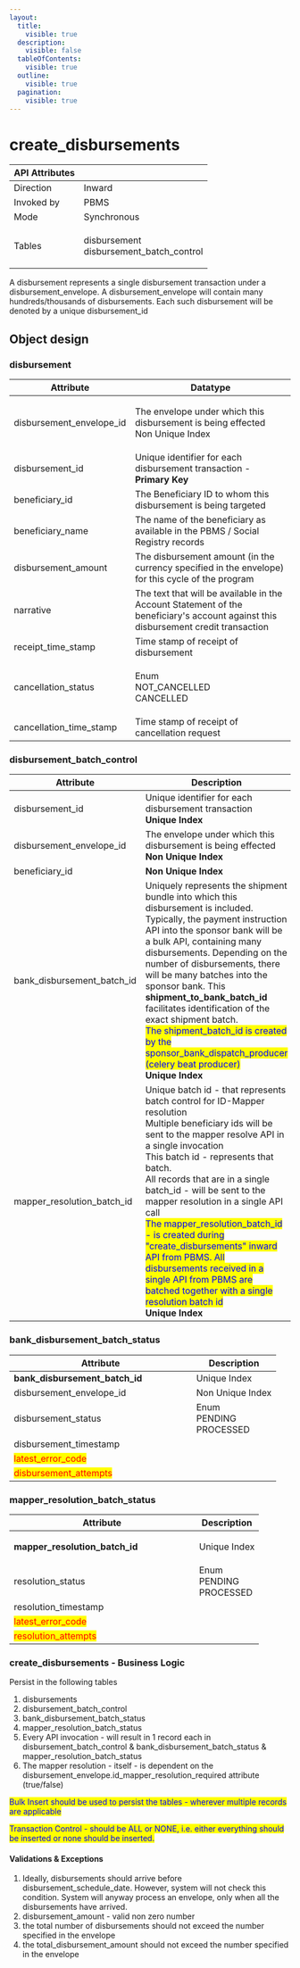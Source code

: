 ```yaml
---
layout:
  title:
    visible: true
  description:
    visible: false
  tableOfContents:
    visible: true
  outline:
    visible: true
  pagination:
    visible: true
---
```


# create\_disbursements

| API Attributes |                                                   |
| -------------- | ------------------------------------------------- |
| Direction      | Inward                                            |
| Invoked by     | PBMS                                              |
| Mode           | Synchronous                                       |
| Tables         | <p>disbursement<br>disbursement_batch_control</p> |

A disbursement represents a single disbursement transaction under a disbursement\_envelope. A disbursement\_envelope will contain many hundreds/thousands of disbursements. Each such disbursement will be denoted by a unique disbursement\_id

## Object design

### disbursement

| Attribute                  | Datatype                                                                                                                           |
| -------------------------- | ---------------------------------------------------------------------------------------------------------------------------------- |
| disbursement\_envelope\_id | <p>The envelope under which this disbursement is being effected<br>Non Unique Index</p>                                            |
| disbursement\_id           | Unique identifier for each disbursement transaction - **Primary Key**                                                              |
| beneficiary\_id            | The Beneficiary ID to whom this disbursement is being targeted                                                                     |
| beneficiary\_name          | The name of the beneficiary as available in the PBMS / Social Registry records                                                     |
| disbursement\_amount       | The disbursement amount (in the currency specified in the envelope) for this cycle of the program                                  |
| narrative                  | The text that will be available in the Account Statement of the beneficiary's account against this disbursement credit transaction |
| receipt\_time\_stamp       | Time stamp of receipt of disbursement                                                                                              |
| cancellation\_status       | <p>Enum<br>NOT_CANCELLED<br>CANCELLED</p>                                                                                          |
| cancellation\_time\_stamp  | Time stamp of receipt of cancellation request                                                                                      |

### disbursement\_batch\_control

<table><thead><tr><th width="314">Attribute</th><th>Description</th></tr></thead><tbody><tr><td>disbursement_id</td><td>Unique identifier for each disbursement transaction<br><strong>Unique Index</strong></td></tr><tr><td>disbursement_envelope_id</td><td>The envelope under which this disbursement is being effected<br><strong>Non Unique Index</strong></td></tr><tr><td>beneficiary_id</td><td><strong>Non Unique Index</strong></td></tr><tr><td>bank_disbursement_batch_id</td><td>Uniquely represents the shipment bundle into which this disbursement is included.<br>Typically, the payment instruction API into the sponsor bank will be a bulk API, containing many disbursements. Depending on the number of disbursements, there will be many batches into the sponsor bank. This <strong>shipment_to_bank_batch_id</strong> facilitates identification of the exact shipment batch. <br><mark style="color:blue;">The shipment_batch_id is created by the sponsor_bank_dispatch_producer (celery beat producer)</mark><br><strong>Unique Index</strong></td></tr><tr><td>mapper_resolution_batch_id</td><td>Unique batch id - that represents batch control for ID-Mapper resolution<br>Multiple beneficiary ids will be sent to the  mapper resolve API in a single invocation<br>This batch id - represents that batch.<br>All records that are in a single batch_id - will be sent to the mapper resolution in a single API call<br><mark style="color:blue;">The mapper_resolution_batch_id - is created during "create_disbursements" inward API from PBMS. All disbursements received in a single API from PBMS are batched together with a single resolution batch id</mark><br><strong>Unique Index</strong></td></tr></tbody></table>

### bank\_disbursement\_batch\_status

<table><thead><tr><th width="311">Attribute</th><th>Description</th></tr></thead><tbody><tr><td><strong>bank_disbursement_batch_id</strong></td><td>Unique Index</td></tr><tr><td>disbursement_envelope_id</td><td>Non Unique Index</td></tr><tr><td>disbursement_status</td><td>Enum<br>PENDING<br>PROCESSED</td></tr><tr><td>disbursement_timestamp</td><td></td></tr><tr><td><mark style="color:red;">latest_error_code</mark></td><td></td></tr><tr><td><mark style="color:red;">disbursement_attempts</mark></td><td></td></tr></tbody></table>

### mapper\_resolution\_batch\_status

<table><thead><tr><th width="316">Attribute</th><th>Description</th></tr></thead><tbody><tr><td><p></p><p><strong>mapper_resolution_batch_id</strong></p></td><td>Unique Index</td></tr><tr><td>resolution_status</td><td>Enum<br>PENDING<br>PROCESSED</td></tr><tr><td>resolution_timestamp</td><td></td></tr><tr><td><mark style="color:red;">latest_error_code</mark></td><td></td></tr><tr><td><mark style="color:red;">resolution_attempts</mark></td><td></td></tr></tbody></table>

### create\_disbursements - Business Logic

Persist in the following tables

1. disbursements
2. disbursement\_batch\_control
3. bank\_disbursement\_batch\_status&#x20;
4. mapper\_resolution\_batch\_status
5. Every API invocation - will result in 1 record each in disbursement\_batch\_control & bank\_disbursement\_batch\_status & mapper\_resolution\_batch\_status
6. The mapper resolution - itself - is dependent on the disbursement\_envelope.id\_mapper\_resolution\_required attribute (true/false)

<mark style="color:blue;">Bulk Insert should be used to persist the tables - wherever multiple records are applicable</mark>

<mark style="color:blue;">Transaction Control - should be ALL or NONE, i.e. either everything should be inserted or none should be inserted.</mark>

#### Validations & Exceptions

1. Ideally, disbursements should arrive before disbursement\_schedule\_date. However, system will not check this condition. System will anyway process an envelope, only when all the disbursements have arrived.
2. disbursement\_amount - valid non zero number
3. the total number of disbursements should not exceed the number specified in the envelope
4. the total\_disbursement\_amount should not exceed the number specified in the envelope

